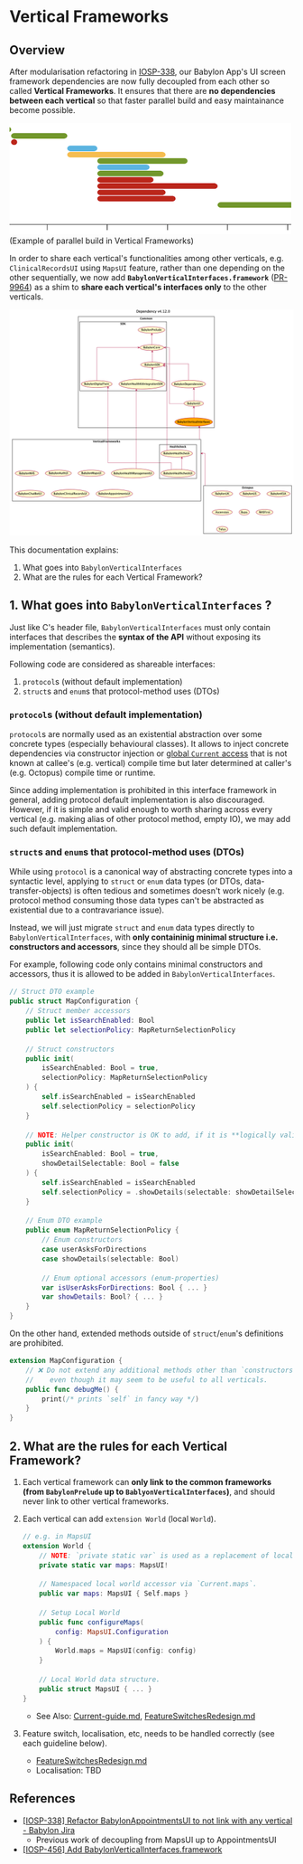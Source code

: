 Vertical Frameworks
===================

## Overview

After modularisation refactoring in [IOSP-338](https://babylonpartners.atlassian.net/browse/IOSP-338), our Babylon App's UI screen framework dependencies are now fully decoupled from each other so called **Vertical Frameworks**.
It ensures that there are **no dependencies between each vertical** so that faster parallel build and easy maintainance become possible.

<img src="Assets/parallel-build.png" width="500"><br>
(Example of parallel build in Vertical Frameworks)<br>


In order to share each vertical's functionalities among other verticals, e.g. `ClinicalRecordsUI` using `MapsUI` feature, rather than one depending on the other sequentially, we now add **`BabylonVerticalInterfaces.framework`** ([PR-9964](https://github.com/babylonhealth/babylon-ios/pull/9964)) as a shim to **share each vertical's interfaces only** to the other verticals.

<img src="Assets/dependency-v4.12.0.png">

This documentation explains:

1. What goes into `BabylonVerticalInterfaces`
2. What are the rules for each Vertical Framework?

## 1. What goes into `BabylonVerticalInterfaces` ?

Just like C's header file, `BabylonVerticalInterfaces` must only contain interfaces that describes the **syntax of the API** without exposing its implementation (semantics).

Following code are considered as shareable interfaces:

1. `protocol`s (without default implementation)
2. `struct`s and `enum`s that protocol-method uses (DTOs)

### `protocol`s (without default implementation)

`protocol`s are normally used as an existential abstraction over some concrete types (especially behavioural classes).
It allows to inject concrete dependencies via constructor injection or [global `Current` access](Current-guide.md) that is not known at callee's (e.g. vertical) compile time but later determined at caller's (e.g. Octopus) compile time or runtime.

Since adding implementation is prohibited in this interface framework in general, adding protocol default implementation is also discouraged.
However, if it is simple and valid enough to worth sharing across every vertical (e.g. making alias of other protocol method, empty IO), we may add such default implementation.

### `struct`s and `enum`s that protocol-method uses (DTOs)

While using `protocol` is a canonical way of abstracting concrete types into a syntactic level, applying to `struct` or `enum` data types (or DTOs, data-transfer-objects) is often tedious and sometimes doesn't work nicely (e.g. protocol method consuming those data types can't be abstracted as existential due to a contravariance issue).

Instead, we will just migrate `struct` and `enum` data types directly to `BabylonVerticalInterfaces`, with **only containinig minimal structure i.e. constructors and accessors**, since they should all be simple DTOs.

For example, following code only contains minimal constructors and accessors, thus it is allowed to be added in `BabylonVerticalInterfaces`.

```swift
// Struct DTO example
public struct MapConfiguration {
    // Struct member accessors
    public let isSearchEnabled: Bool
    public let selectionPolicy: MapReturnSelectionPolicy

    // Struct constructors
    public init(
        isSearchEnabled: Bool = true,
        selectionPolicy: MapReturnSelectionPolicy
    ) {
        self.isSearchEnabled = isSearchEnabled
        self.selectionPolicy = selectionPolicy
    }

    // NOTE: Helper constructor is OK to add, if it is **logically valid**.
    public init(
        isSearchEnabled: Bool = true,
        showDetailSelectable: Bool = false
    ) {
        self.isSearchEnabled = isSearchEnabled
        self.selectionPolicy = .showDetails(selectable: showDetailSelectable)
    }

    // Enum DTO example
    public enum MapReturnSelectionPolicy {
        // Enum constructors
        case userAsksForDirections
        case showDetails(selectable: Bool)

        // Enum optional accessors (enum-properties)
        var isUserAsksForDirections: Bool { ... }
        var showDetails: Bool? { ... }
    }
}
```

On the other hand, extended methods outside of `struct`/`enum`'s definitions are prohibited.

```swift
extension MapConfiguration {
    // ❌ Do not extend any additional methods other than `constructors` and `accessors`,
    //    even though it may seem to be useful to all verticals.
    public func debugMe() {
        print(/* prints `self` in fancy way */)
    }
}
```

## 2. What are the rules for each Vertical Framework?

1. Each vertical framework can **only link to the common frameworks (from `BabylonPrelude` up to `BablyonVerticalInterfaces`)**, and should never link to other vertical frameworks.
2. Each vertical can add `extension World` (local `World`).

    ```swift
    // e.g. in MapsUI
    extension World {
        // NOTE: `private static var` is used as a replacement of local `var Current = ...`
        private static var maps: MapsUI!

        // Namespaced local world accessor via `Current.maps`.
        public var maps: MapsUI { Self.maps }

        // Setup Local World
        public func configureMaps(
            config: MapsUI.Configuration
        ) {
            World.maps = MapsUI(config: config)
        }

        // Local World data structure.
        public struct MapsUI { ... }
    }
    ```

    - See Also: [Current-guide.md](Current-guide.md), [FeatureSwitchesRedesign.md](https://github.com/babylonhealth/ios-playbook/blob/master/Cookbook/Proposals/FeatureSwitchesRedesign.md)
3. Feature switch, localisation, etc, needs to be handled correctly (see each guideline below).
    - [FeatureSwitchesRedesign.md](https://github.com/babylonhealth/ios-playbook/blob/master/Cookbook/Proposals/FeatureSwitchesRedesign.md)
    - Localisation: TBD


## References

- [[IOSP-338] Refactor BabylonAppointmentsUI to not link with any vertical - Babylon Jira](https://babylonpartners.atlassian.net/browse/IOSP-338)
    - Previous work of decoupling from MapsUI up to AppointmentsUI
- [[IOSP-456] Add BabylonVerticalInterfaces.framework](https://github.com/babylonhealth/babylon-ios/pull/9964)
